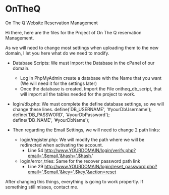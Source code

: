 # OnTheQ
On The Q Website Reservation Management

Hi there, here are the files for the Project of On The Q reservation Management.

As we will need to change most settings when uploading them to the new domain, I let you here what do we need to modify.


- Database Scripts: We must Import the Database in the cPanel of our domain.
  - Log In PhpMyAdmin create a database with the Name that you want (We will need it for the settings later)
  - Once the database is created, Import the File ontheq_db_script, that will import all the tables needed for the project to work.

- login/db.php: We must complete the define database settings, so we will change these lines.
  define('DB_USERNAME', '#yourDbUsername'); 
  define('DB_PASSWORD', '#yourDbPassword');          
  define('DB_NAME', '#yourDbName');
  
- Then regarding the Email Settings, we will need to change 2 path links:
  - login/register.php: We will modify the path where we will be redirected when activating the account.
    - Line 54 http://www.YOURDOMAIN/login/verify.php?email='.$email.'&hash='.$hash.'
  - login/error_tries: Same for the recover password path link
    - Line 29 http://www.YOURDOMAIN/login/reset_password.php?email='.$email.'&key='.$key.'&action=reset



After changing this things, everything is going to work propertly. If something still misses, contact me.

